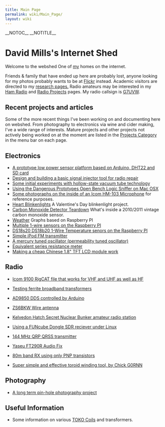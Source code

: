 ```yaml
---
title: Main Page
permalink: wiki/Main_Page/
layout: wiki
---
```


\_\_NOTOC\_\_ \_\_NOTITLE\_\_

David Mills's Internet Shed
===========================

Welcome to the webshed One of [my](/wiki/About_Me "wikilink") homes on the
internet.

Friends & family that have ended up here are probably lost, anyone
looking for my photos probably wants to be at
[Flickr](http://www.flickr.com/photos/dtl/) instead. Academic visitors
are directed to my [research pages.](/wiki/Research_Interests "wikilink")
Radio amateurs may be interested in my [Ham Radio](/wiki/Ham_Radio "wikilink")
and [Radio Projects](/wiki/Category%3ARadio "wikilink") pages. My radio
callsign is [G7UVW](/wiki/G7UVW "wikilink").  
  

  
Recent projects and articles
----------------------------

Some of the more recent things I've been working on and documenting here
on webshed. From photography to electronics via wine and cider making,
I've a wide range of interests. Mature projects and other projects not
actively being worked on at the moment are listed in the [Projects
Category](/wiki/Category%3AProjects "wikilink") in the menu bar on each
page.  

Electronics
-----------

-   [ A prototype low power sensor platform based on Arduino, DHT22 and
    SD card](/wiki/Arduino_Low_Power_Temp_Humidity "wikilink")
-   [Design and building a basic signal injector tool for radio
    repair](/wiki/Signal_Injector "wikilink")
-   [Some initial experiments with hollow-state vacuum tube
    technology](/wiki/Tube_Experiments_1 "wikilink")
-   [Using the Dangerous Prototypes Open Bench Logic Sniffer on Mac
    OSX](/wiki/Open_Bench_Logic_Sniffer_OSX "wikilink")
-   [Some photographs on the inside of an Icom HM-103
    Microphone](/wiki/Icom_HM103 "wikilink") for reference purposes.
-   [Heart Blinkenlights](/wiki/Heart_Blinkenlights "wikilink") A Valentine's
    Day blinkenlight project.
-   [Carbon Monoxide Detector
    Teardown](/wiki/Carbon_Monoxide_Detector_Teardown "wikilink") What's
    inside a 2010/2011 vintage carbon monoxide sensor.
-   [Weather](/wiki/Weather "wikilink") Graphs based on Raspberry PI 
-   [Multiple 1-wire sensors on the Raspberry
    PI](/wiki/RaspberryPI_Multiple_DS1820 "wikilink")
-   [DS18s20 DS18b20 1-Wire Temperature senors on the Raspberry
    PI](/wiki/RaspberryPI_DS1820 "wikilink")
-   [Simple iPod FM transmitter](/wiki/Simple_iPod_Tx "wikilink")
-   [A mercury tuned oscillator (permeability tuned
    oscillator)](/wiki/Mercury_PTO "wikilink")
-   [Equivalent series resistance meter](/wiki/ESR_meter "wikilink")
-   [Making a cheap Chinese 1.8" TFT LCD module
    work](18tftbreakout "wikilink")

  

Radio
-----

-   [ Icom 9100 RigCAT file that works for VHF and UHF as well as
    HF](/wiki/Icom_9100_XML "wikilink")
-   [Testing ferrite broadband
    transformers](/wiki/FT50-43_and_FT50-26_Transformers "wikilink")
-   [AD9850 DDS controlled by Arduino](/wiki/AD9850_Arduino "wikilink")
-   [ZS6BKW Wire antenna](/wiki/ZS6BKW_antenna "wikilink")
-   [Kelvedon Hatch Secret Nuclear Bunker amateur radio
    station](/wiki/GB0SNB "wikilink")
-   [Using a FUNcube Dongle SDR reciever under
    Linux](/wiki/FUNcube-Dongle-Linux "wikilink")
-   [144 MHz QRP QRSS transmitter](/wiki/QRSS_2m "wikilink")
-   [Yaseu FT290R Audio Fix](/wiki/FT290-Audio "wikilink")
-   [80m band RX using only PNP transistors](/wiki/PNP-80 "wikilink")  
      
-   [ Super simple and effective toroid winding tool, by Chick
    G0RNN](/wiki/G0RNN_coil_tool "wikilink")

Photography
-----------

-   [A long term pin-hole photography project](/wiki/Solargraphy "wikilink")

Useful Information
------------------

-   Some information on various [TOKO Coils](/wiki/TOKO_Coils "wikilink") and
    transformers.

  

